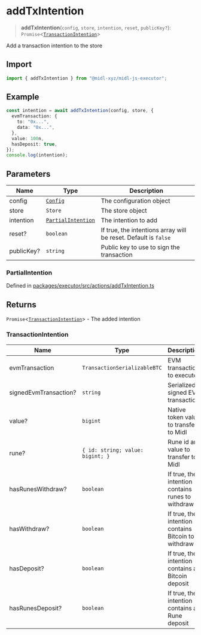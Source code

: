 # addTxIntention

> **addTxIntention**(`config`, `store`, `intention`, `reset`, `publicKey?`): `Promise`\<[`TransactionIntention`](#transactionintention)\>

Add a transaction intention to the store

## Import

```ts
import { addTxIntention } from "@midl-xyz/midl-js-executor";
```

## Example

```ts
const intention = await addTxIntention(config, store, {
  evmTransaction: {
    to: "0x...",
    data: "0x...",
  },
  value: 100n,
  hasDeposit: true,
});
console.log(intention);
```

## Parameters

| Name       | Type                                                                       | Description                                                     |
| ---------- | -------------------------------------------------------------------------- | --------------------------------------------------------------- |
| config     | [`Config`](../../bitcoin/configuration.md#creating-a-configuration-object) | The configuration object                                        |
| store      | `Store`                                                                    | The store object                                                |
| intention  | [`PartialIntention`](#partialintention)                                    | The intention to add                                            |
| reset?     | `boolean`                                                                  | If true, the intentions array will be reset. Default is `false` |
| publicKey? | `string`                                                                   | Public key to use to sign the transaction                       |

### PartialIntention

Defined in [packages/executor/src/actions/addTxIntention.ts](https://github.com/midl-xyz/midl-js/blob/main/packages/executor/src/actions/addTxIntention.ts#L9)

## Returns

`Promise`\<[`TransactionIntention`](#transactionintention)\> - The added intention

### TransactionIntention

| Name                  | Type                             | Description                                         |
| --------------------- | -------------------------------- | --------------------------------------------------- |
| evmTransaction        | `TransactionSerializableBTC`     | EVM transaction to execute                          |
| signedEvmTransaction? | `string`                         | Serialized signed EVM transaction                   |
| value?                | `bigint`                         | Native token value to transfer to Midl              |
| rune?                 | `{ id: string; value: bigint; }` | Rune id and value to transfer to Midl               |
| hasRunesWithdraw?     | `boolean`                        | If true, the intention contains runes to withdraw   |
| hasWithdraw?          | `boolean`                        | If true, the intention contains Bitcoin to withdraw |
| hasDeposit?           | `boolean`                        | If true, the intention contains a Bitcoin deposit   |
| hasRunesDeposit?      | `boolean`                        | If true, the intention contains a Rune deposit      |
